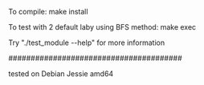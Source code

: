 To compile:
make install

To test with 2 default laby using BFS method:
make exec

Try "./test_module --help" for more information



#######################################

tested on Debian Jessie amd64